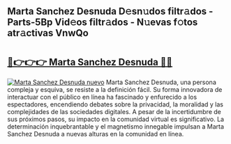 ## Marta Sanchez Desnuda D𝚎sn𝚞dos filtr𝚊dos - Parts-5Bp Vid𝚎os filtr𝚊dos - N𝚞evas f𝚘tos atr𝚊ctivas VnwQo

# <h2><a href="http://mb74y3.tromn.icu/?c=Marta+Sanchez+Desnuda">🔗👉👉👉 Marta Sanchez Desnuda 🔗🔗</a></h2>

[![Marta Sanchez Desnuda nuevo](https://i.imgur.com/pEAQMta.gif)](http://mb74y3.tromn.icu/?c=Marta+Sanchez+Desnuda)
Marta Sanchez Desnuda, una persona compleja y esquiva, se resiste a la definición fácil. Su forma innovadora de interactuar con el público en línea ha fascinado y enfurecido a los espectadores, encendiendo debates sobre la privacidad, la moralidad y las complejidades de las sociedades digitales. A pesar de la incertidumbre de sus próximos pasos, su impacto en la comunidad virtual es significativo. La determinación inquebrantable y el magnetismo innegable impulsan a Marta Sanchez Desnuda a nuevas alturas en la comunidad en línea.
